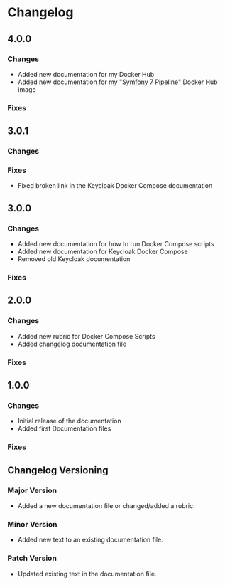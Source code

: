 # Changelog

## 4.0.0

### Changes
- Added new documentation for my Docker Hub
- Added new documentation for my "Symfony 7 Pipeline" Docker Hub image

### Fixes

## 3.0.1

### Changes

### Fixes

- Fixed broken link in the Keycloak Docker Compose documentation

## 3.0.0

### Changes
- Added new documentation for how to run Docker Compose scripts
- Added new documentation for Keycloak Docker Compose
- Removed old Keycloak documentation

### Fixes

## 2.0.0

### Changes
- Added new rubric for Docker Compose Scripts
- Added changelog documentation file

### Fixes

## 1.0.0

### Changes
- Initial release of the documentation
- Added first Documentation files

### Fixes

## Changelog Versioning

### Major Version
- Added a new documentation file or changed/added a rubric.

### Minor Version
- Added new text to an existing documentation file.

### Patch Version
- Updated existing text in the documentation file.
